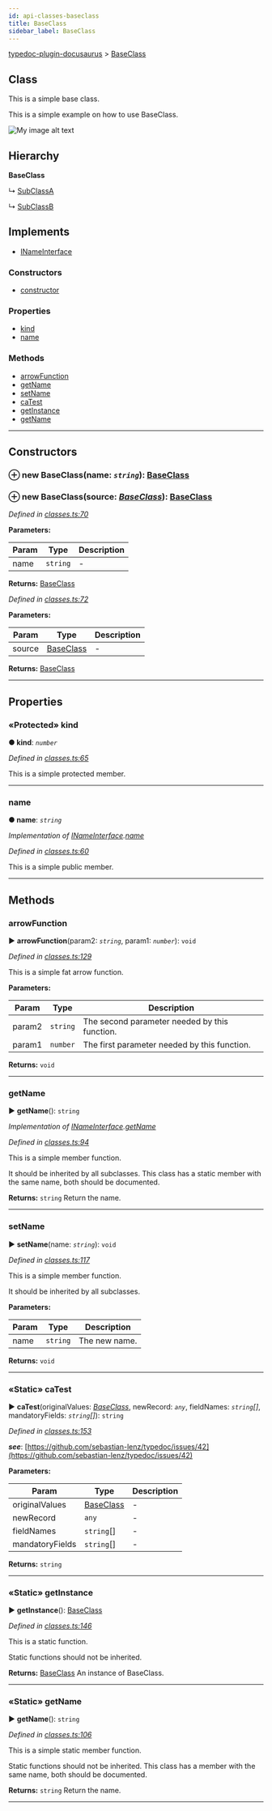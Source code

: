 ```yaml
---
id: api-classes-baseclass
title: BaseClass
sidebar_label: BaseClass
---
```


[typedoc-plugin-docusaurus](api-readme.md) > [BaseClass](api-classes-baseclass.md)



## Class


This is a simple base class.

This is a simple example on how to use BaseClass.

![My image alt text](media/logo-128.png)

## Hierarchy

**BaseClass**

↳  [SubClassA](api-classes-subclassa.md)




↳  [SubClassB](api-classes-subclassb.md)








## Implements

* [INameInterface](api-interfaces-inameinterface.md)

### Constructors

* [constructor](api-classes-baseclass.md#markdown-header-constructor)


### Properties

* [kind](api-classes-baseclass.md#markdown-header-protected-kind)
* [name](api-classes-baseclass.md#markdown-header-name)


### Methods

* [arrowFunction](api-classes-baseclass.md#markdown-header-arrowfunction)
* [getName](api-classes-baseclass.md#markdown-header-getname)
* [setName](api-classes-baseclass.md#markdown-header-setname)
* [caTest](api-classes-baseclass.md#markdown-header-static-catest)
* [getInstance](api-classes-baseclass.md#markdown-header-static-getinstance)
* [getName](api-classes-baseclass.md#markdown-header-static-getname)



---
## Constructors



### ⊕ **new BaseClass**(name: *`string`*): [BaseClass](api-classes-baseclass.md)


### ⊕ **new BaseClass**(source: *[BaseClass](api-classes-baseclass.md)*): [BaseClass](api-classes-baseclass.md)


*Defined in [classes.ts:70](https://bitbucket.org/owner/repository_name/src/master/src/classes.ts?fileviewer&amp;#x3D;file-view-default#classes.ts-70)*



**Parameters:**

| Param | Type | Description |
| ------ | ------ | ------ |
| name | `string`   |  - |





**Returns:** [BaseClass](api-classes-baseclass.md)

*Defined in [classes.ts:72](https://bitbucket.org/owner/repository_name/src/master/src/classes.ts?fileviewer&amp;#x3D;file-view-default#classes.ts-72)*



**Parameters:**

| Param | Type | Description |
| ------ | ------ | ------ |
| source | [BaseClass](api-classes-baseclass.md)   |  - |





**Returns:** [BaseClass](api-classes-baseclass.md)

---


## Properties


### «Protected» kind

**●  kind**:  *`number`* 

*Defined in [classes.ts:65](https://bitbucket.org/owner/repository_name/src/master/src/classes.ts?fileviewer&amp;#x3D;file-view-default#classes.ts-65)*



This is a simple protected member.




___



###  name

**●  name**:  *`string`* 

*Implementation of [INameInterface](api-interfaces-inameinterface.md).[name](api-interfaces-inameinterface.md#markdown-header-name)*

*Defined in [classes.ts:60](https://bitbucket.org/owner/repository_name/src/master/src/classes.ts?fileviewer&amp;#x3D;file-view-default#classes.ts-60)*



This is a simple public member.




___


## Methods


###  arrowFunction

► **arrowFunction**(param2: *`string`*, param1: *`number`*): `void`



*Defined in [classes.ts:129](https://bitbucket.org/owner/repository_name/src/master/src/classes.ts?fileviewer&amp;#x3D;file-view-default#classes.ts-129)*



This is a simple fat arrow function.


**Parameters:**

| Param | Type | Description |
| ------ | ------ | ------ |
| param2 | `string`   |  The second parameter needed by this function. |
| param1 | `number`   |  The first parameter needed by this function. |





**Returns:** `void`





___



###  getName

► **getName**(): `string`



*Implementation of [INameInterface](api-interfaces-inameinterface.md).[getName](api-interfaces-inameinterface.md#markdown-header-getname)*

*Defined in [classes.ts:94](https://bitbucket.org/owner/repository_name/src/master/src/classes.ts?fileviewer&amp;#x3D;file-view-default#classes.ts-94)*



This is a simple member function.

It should be inherited by all subclasses. This class has a static member with the same name, both should be documented.




**Returns:** `string`
Return the name.






___



###  setName

► **setName**(name: *`string`*): `void`



*Defined in [classes.ts:117](https://bitbucket.org/owner/repository_name/src/master/src/classes.ts?fileviewer&amp;#x3D;file-view-default#classes.ts-117)*



This is a simple member function.

It should be inherited by all subclasses.


**Parameters:**

| Param | Type | Description |
| ------ | ------ | ------ |
| name | `string`   |  The new name. |





**Returns:** `void`





___



### «Static» caTest

► **caTest**(originalValues: *[BaseClass](api-classes-baseclass.md)*, newRecord: *`any`*, fieldNames: *`string`[]*, mandatoryFields: *`string`[]*): `string`



*Defined in [classes.ts:153](https://bitbucket.org/owner/repository_name/src/master/src/classes.ts?fileviewer&amp;#x3D;file-view-default#classes.ts-153)*


*__see__*: [https://github.com/sebastian-lenz/typedoc/issues/42](https://github.com/sebastian-lenz/typedoc/issues/42)



**Parameters:**

| Param | Type | Description |
| ------ | ------ | ------ |
| originalValues | [BaseClass](api-classes-baseclass.md)   |  - |
| newRecord | `any`   |  - |
| fieldNames | `string`[]   |  - |
| mandatoryFields | `string`[]   |  - |





**Returns:** `string`





___



### «Static» getInstance

► **getInstance**(): [BaseClass](api-classes-baseclass.md)



*Defined in [classes.ts:146](https://bitbucket.org/owner/repository_name/src/master/src/classes.ts?fileviewer&amp;#x3D;file-view-default#classes.ts-146)*



This is a static function.

Static functions should not be inherited.




**Returns:** [BaseClass](api-classes-baseclass.md)
An instance of BaseClass.






___



### «Static» getName

► **getName**(): `string`



*Defined in [classes.ts:106](https://bitbucket.org/owner/repository_name/src/master/src/classes.ts?fileviewer&amp;#x3D;file-view-default#classes.ts-106)*



This is a simple static member function.

Static functions should not be inherited. This class has a member with the same name, both should be documented.




**Returns:** `string`
Return the name.






___


